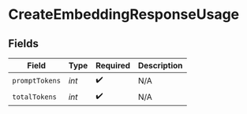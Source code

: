# CreateEmbeddingResponseUsage


## Fields

| Field              | Type               | Required           | Description        |
| ------------------ | ------------------ | ------------------ | ------------------ |
| `promptTokens`     | *int*              | :heavy_check_mark: | N/A                |
| `totalTokens`      | *int*              | :heavy_check_mark: | N/A                |